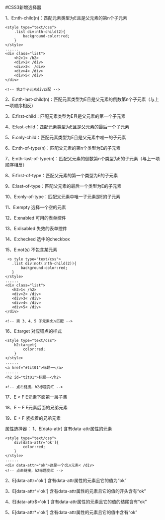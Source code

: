 #CSS3新增选择器

1、E:nth-child(n)：匹配元素类型为E且是父元素的第n个子元素

```
<style type="text/css">            
    .list div:nth-child(2){
        background-color:red;
    }
</style>
......
<div class="list">
    <h2>1< /h2>
    <div>2< /div>
    <div>3<  /div>
    <div>4< /div>
    <div>5< /div>
</div>

<!-- 第2个子元素div匹配 -->
```

2、E:nth-last-child(n)：匹配元素类型为E且是父元素的倒数第n个子元素（与上一项顺序相反）

3、E:first-child：匹配元素类型为E且是父元素的第一个子元素

4、E:last-child：匹配元素类型为E且是父元素的最后一个子元素

5、E:only-child：匹配元素类型为E且是父元素中唯一的子元素

6、E:nth-of-type(n)：匹配父元素的第n个类型为E的子元素

7、E:nth-last-of-type(n)：匹配父元素的倒数第n个类型为E的子元素（与上一项顺序相反）

8、E:first-of-type：匹配父元素的第一个类型为E的子元素

9、E:last-of-type：匹配父元素的最后一个类型为E的子元素

10、E:only-of-type：匹配父元素中唯一子元素是E的子元素

11、E:empty 选择一个空的元素

12、E:enabled 可用的表单控件

13、E:disabled 失效的表单控件

14、E:checked 选中的checkbox

15、E:not(s) 不包含某元素


 ```
  <s tyle type="text/css">            
    .list div:not(:nth-child(2)){
        background-color:red;
    }
</style>
......
<div class="list">
    <h2>1< /h2>
    <div>2< /div>
    <div>3< /div>
    <div>4< /div>
    <div>5< /div>
</div>

<!-- 第 3、4、5 子元素div匹配 -->
```

  
16、E:target 对应锚点的样式

```
<style type="text/css">
    h2:target{
        color:red;
    }
</style>
......
<a href="#tit01">标题一</a>
......
<h2 id="tit01">标题一</h2>

<!-- 点击链接，h2标题变红 -->

``` 


17、E > F E元素下面第一层子集

18、E ~ F E元素后面的兄弟元素

19、E + F 紧挨着的兄弟元素

属性选择器：
1、E[data-attr] 含有data-attr属性的元素

```
<style type="text/css">
    div[data-attr='ok']{
        color:red;
    }
</style>
......
<div data-attr="ok">这是一个div元素< /div>
<!-- 点击链接，h2标题变红 -->
```




2、E[data-attr='ok'] 含有data-attr属性的元素且它的值为“ok”

3、E[data-attr^='ok'] 含有data-attr属性的元素且它的值的开头含有“ok”

4、E[data-attr$='ok'] 含有data-attr属性的元素且它的值的结尾含有“ok”

5、E[data-attr*='ok'] 含有data-attr属性的元素且它的值中含有“ok”